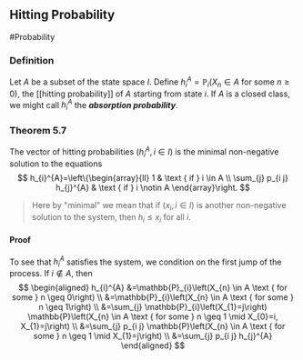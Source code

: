 ## Hitting Probability
#Probability 

### Definition
Let $A$ be a subset of the state space $I .$ Define $h_{i}^{A}=\mathbb{P}_{i}\left(X_{n} \in A\right.$ for some $\left.n \geq 0\right)$, the [[hitting probability]] of $A$ starting from state $i$.
If $A$ is a closed class, we might call $h_{i}^{A}$ the ***absorption probability***.

### Theorem 5.7
The vector of hitting probabilities $\left(h_{i}^{A}, i \in I\right)$ is the minimal non-negative solution to the equations
$$
h_{i}^{A}=\left\{\begin{array}{ll}
1 & \text { if } i \in A \\
\sum_{j} p_{i j} h_{j}^{A} & \text { if } i \notin A
\end{array}\right.
$$
>Here by "minimal" we mean that if $\left(x_{i}, i \in I\right)$ is another non-negative solution to the system, then $h_{i} \leq x_{i}$ for all $i$.

#### Proof
To see that $h_{i}^{A}$ satisfies the system, we condition on the first jump of the process. If $i \notin A$, then
$$
\begin{aligned}
h_{i}^{A} &=\mathbb{P}_{i}\left(X_{n} \in A \text { for some } n \geq 0\right) \\
&=\mathbb{P}_{i}\left(X_{n} \in A \text { for some } n \geq 1\right) \\
&=\sum_{j} \mathbb{P}_{i}\left(X_{1}=j\right) \mathbb{P}\left(X_{n} \in A \text { for some } n \geq 1 \mid X_{0}=i, X_{1}=j\right) \\
&=\sum_{j} p_{i j} \mathbb{P}\left(X_{n} \in A \text { for some } n \geq 1 \mid X_{1}=j\right) \\
&=\sum_{j} p_{i j} h_{j}^{A}
\end{aligned}
$$